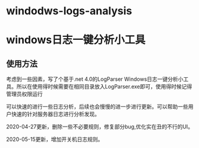 # windodws-logs-analysis
# windows日志一键分析小工具

## 使用方法

考虑到一些因素，写了个基于.net 4.0的LogParser Windows日志一键分析小工具。所以在使用得时候需要在相同目录放入LogParser.exe即可，使用得时候记得管理员权限运行

可以快速的进行一些日志分析，后续也会慢慢的进一步进行更新。可以帮助一些用户快速的针对服务器日志进行分析发现。


2020-04-27更新，删除一些不必要规则，修复部分bug,优化实在丑的不行的UI。

2020-05-15更新，增加开关机日志规则。
